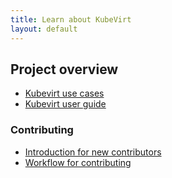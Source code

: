 ```yaml
---
title: Learn about KubeVirt
layout: default
---
```


## Project overview

* [Kubevirt use cases](/use-cases)
* [Kubevirt user guide](https://kubevirt.gitbooks.io/user-guide/)

### Contributing

* [Introduction for new contributors](/contrib)
* [Workflow for contributing](/contrib-workflow)

